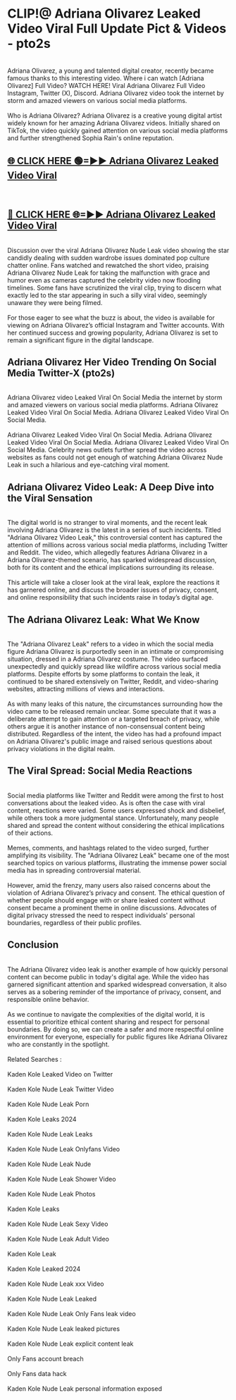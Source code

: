 # CLIP!@ Adriana Olivarez Leaked Video Viral Full Update Pict & Videos - pto2s
<br>
Adriana Olivarez, a young and talented digital creator, recently became famous thanks to this interesting video. Where i can watch [Adriana Olivarez] Full Video? WATCH HERE! Viral Adriana Olivarez Full Video Instagram, Twitter (X), Discord. Adriana Olivarez video took the internet by storm and amazed viewers on various social media platforms.
<br><br>
Who is Adriana Olivarez? Adriana Olivarez is a creative young digital artist widely known for her amazing Adriana Olivarez videos. Initially shared on TikTok, the video quickly gained attention on various social media platforms and further strengthened Sophia Rain's online reputation.
<br>
<h2><a href="https://bestclip.site?title=Adriana_Olivarez">🌐 CLICK HERE 🟢=►► Adriana Olivarez Leaked Video Viral</a></h2>
<br>
<h2><a href="https://bestclip.site?title=Adriana_Olivarez">🔴 CLICK HERE 🌐=►► Adriana Olivarez Leaked Video Viral</a></h2>
<br>
Discussion over the viral Adriana Olivarez Nude Leak video showing the star candidly dealing with sudden wardrobe issues dominated pop culture chatter online. Fans watched and rewatched the short video, praising Adriana Olivarez Nude Leak for taking the malfunction with grace and humor even as cameras captured the celebrity video now flooding timelines. Some fans have scrutinized the viral clip, trying to discern what exactly led to the star appearing in such a silly viral video, seemingly unaware they were being filmed.
<br><br>
For those eager to see what the buzz is about, the video is available for viewing on Adriana Olivarez’s official Instagram and Twitter accounts. With her continued success and growing popularity, Adriana Olivarez is set to remain a significant figure in the digital landscape.
<br>
<h2>Adriana Olivarez Her Video Trending On Social Media Twitter-X (pto2s)</h2>
<br>
Adriana Olivarez video Leaked Viral On Social Media the internet by storm and amazed viewers on various social media platforms. Adriana Olivarez Leaked Video Viral On Social Media. Adriana Olivarez Leaked Video Viral On Social Media.
<br><br>
Adriana Olivarez Leaked Video Viral On Social Media. Adriana Olivarez Leaked Video Viral On Social Media. Adriana Olivarez Leaked Video Viral On Social Media. Celebrity news outlets further spread the video across websites as fans could not get enough of watching Adriana Olivarez Nude Leak in such a hilarious and eye-catching viral moment.
<br>
<h2>Adriana Olivarez Video Leak: A Deep Dive into the Viral Sensation</h2>
<br>
The digital world is no stranger to viral moments, and the recent leak involving Adriana Olivarez is the latest in a series of such incidents. Titled "Adriana Olivarez Video Leak," this controversial content has captured the attention of millions across various social media platforms, including Twitter and Reddit. The video, which allegedly features Adriana Olivarez in a Adriana Olivarez-themed scenario, has sparked widespread discussion, both for its content and the ethical implications surrounding its release.
<br><br>
This article will take a closer look at the viral leak, explore the reactions it has garnered online, and discuss the broader issues of privacy, consent, and online responsibility that such incidents raise in today’s digital age.
<br>
<h2>The Adriana Olivarez Leak: What We Know</h2>
<br>
The "Adriana Olivarez Leak" refers to a video in which the social media figure Adriana Olivarez is purportedly seen in an intimate or compromising situation, dressed in a Adriana Olivarez costume. The video surfaced unexpectedly and quickly spread like wildfire across various social media platforms. Despite efforts by some platforms to contain the leak, it continued to be shared extensively on Twitter, Reddit, and video-sharing websites, attracting millions of views and interactions.
<br><br>
As with many leaks of this nature, the circumstances surrounding how the video came to be released remain unclear. Some speculate that it was a deliberate attempt to gain attention or a targeted breach of privacy, while others argue it is another instance of non-consensual content being distributed. Regardless of the intent, the video has had a profound impact on Adriana Olivarez's public image and raised serious questions about privacy violations in the digital realm.
<br>
<h2>The Viral Spread: Social Media Reactions</h2>
<br>
Social media platforms like Twitter and Reddit were among the first to host conversations about the leaked video. As is often the case with viral content, reactions were varied. Some users expressed shock and disbelief, while others took a more judgmental stance. Unfortunately, many people shared and spread the content without considering the ethical implications of their actions.
<br><br>
Memes, comments, and hashtags related to the video surged, further amplifying its visibility. The "Adriana Olivarez Leak" became one of the most searched topics on various platforms, illustrating the immense power social media has in spreading controversial material.
<br><br>
However, amid the frenzy, many users also raised concerns about the violation of Adriana Olivarez’s privacy and consent. The ethical question of whether people should engage with or share leaked content without consent became a prominent theme in online discussions. Advocates of digital privacy stressed the need to respect individuals' personal boundaries, regardless of their public profiles.
<br>
<h2>Conclusion</h2>
<br>
The Adriana Olivarez video leak is another example of how quickly personal content can become public in today's digital age. While the video has garnered significant attention and sparked widespread conversation, it also serves as a sobering reminder of the importance of privacy, consent, and responsible online behavior.
<br><br>
As we continue to navigate the complexities of the digital world, it is essential to prioritize ethical content sharing and respect for personal boundaries. By doing so, we can create a safer and more respectful online environment for everyone, especially for public figures like Adriana Olivarez who are constantly in the spotlight.
<br><br>
Related Searches :
<br><br>
Kaden Kole Leaked Video on Twitter
<br><br>
Kaden Kole Nude Leak Twitter Video
<br><br>
Kaden Kole Nude Leak Porn
<br><br>
Kaden Kole Leaks 2024
<br><br>
Kaden Kole Nude Leak Leaks
<br><br>
Kaden Kole Nude Leak Onlyfans Video
<br><br>
Kaden Kole Nude Leak Nude
<br><br>
Kaden Kole Nude Leak Shower Video
<br><br>
Kaden Kole Nude Leak Photos
<br><br>
Kaden Kole Leaks
<br><br>
Kaden Kole Nude Leak Sexy Video
<br><br>
Kaden Kole Nude Leak Adult Video
<br><br>
Kaden Kole Leak
<br><br>
Kaden Kole Leaked 2024
<br><br>
Kaden Kole Nude Leak xxx Video
<br><br>
Kaden Kole Nude Leak Leaked
<br><br>
Kaden Kole Nude Leak Only Fans leak video
<br><br>
Kaden Kole Nude Leak leaked pictures
<br><br>
Kaden Kole Nude Leak explicit content leak
<br><br>
Only Fans account breach
<br><br>
Only Fans data hack
<br><br>
Kaden Kole Nude Leak personal information exposed